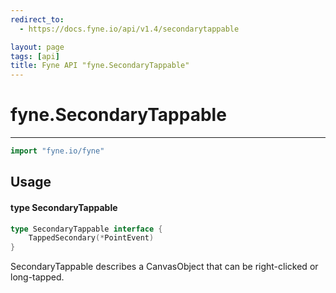 ```yaml
---
redirect_to:
  - https://docs.fyne.io/api/v1.4/secondarytappable

layout: page
tags: [api]
title: Fyne API "fyne.SecondaryTappable"
---
```



# fyne.SecondaryTappable
---
```go
import "fyne.io/fyne"
```

## Usage

#### type SecondaryTappable

```go
type SecondaryTappable interface {
	TappedSecondary(*PointEvent)
}
```

SecondaryTappable describes a CanvasObject that can be right-clicked or long-tapped.
